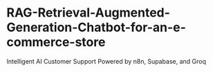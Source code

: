 # RAG-Retrieval-Augmented-Generation-Chatbot-for-an-e-commerce-store
Intelligent AI Customer Support Powered by n8n, Supabase, and Groq
